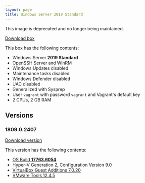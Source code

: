 ```yaml
---
layout: page
title: Windows Server 2019 Standard
---
```


This image is ~~deprecated~~ and no longer being maintained.

[Download box][Box]

This box has the following contents:

- Windows Server **2019 Standard**
- OpenSSH Server and WinRM
- Windows Updates disabled
- Maintenance tasks disabled
- Windows Defender disabled
- UAC disabled
- Generalized with Sysprep
- User `vagrant` with password `vagrant` and Vagrant's default key
- 2 CPUs, 2 GB RAM

[Box]: https://portal.cloud.hashicorp.com/vagrant/discover/gusztavvargadr/windows-server-2019-standard

## Versions

### 1809.0.2407

[Download version][Version180902407]

This version has the following contents:

- [OS Build **17763.6054**](https://support.microsoft.com/en-us/help/5040430)
- Hyper-V Generation 2, Configuration Version 9.0
- [VirtualBox Guest Additions 7.0.20](https://www.virtualbox.org/wiki/Changelog-7.0#v20)
- [VMware Tools 12.4.5](https://techdocs.broadcom.com/us/en/vmware-cis/vsphere/tools/12-4-0/release-notes/vmware-tools-1245-release-notes.html)

[Version180902407]: https://portal.cloud.hashicorp.com/vagrant/discover/gusztavvargadr/windows-server-2019-standard/versions/1809.0.2407
